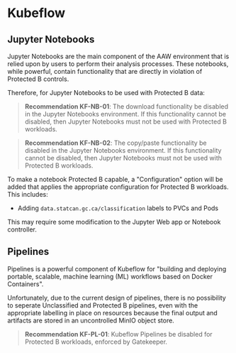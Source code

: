 # Kubeflow

## Jupyter Notebooks

Jupyter Notebooks are the main component of the AAW environment that
is relied upon by users to perform their analysis processes. These
notebooks, while powerful, contain functionality that are directly
in violation of Protected B controls.

Therefore, for Jupyter Notebooks to be used with Protected B data:

> **Recommendation KF-NB-01**: The download functionality be disabled
> in the Jupyter Notebooks environment. If this functionality cannot
> be disabled, then Jupyter Notebooks must not be used with
> Protected B workloads.

> **Recommendation KF-NB-02**: The copy/paste functionality be disabled
> in the Jupyter Notebooks environment. If this functionality cannot
> be disabled, then Jupyter Notebooks must not be used with
> Protected B workloads.

To make a notebook Protected B capable, a "Configuration" option will
be added that applies the appropriate configuration for Protected B
workloads. This includes:

- Adding `data.statcan.gc.ca/classification` labels to PVCs and Pods

This may require some modification to the Jupyter Web app or Notebook
controller.

## Pipelines

Pipelines is a powerful component of Kubeflow for "building and
deploying portable, scalable, machine learning (ML) workflows based
on Docker Containers".

Unfortunately, due to the current design of pipelines, there is
no possibility to seperate Unclassified and Protected B pipelines,
even with the appropriate labelling in place on resources because
the final output and artifacts are stored in an uncontrolled
MinIO object store.

> **Recommendation KF-PL-01**: Kubeflow Pipelines be disabled
> for Protected B workloads, enforced by Gatekeeper.
